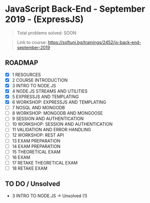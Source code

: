 # JavaScript Back-End - September 2019 - (ExpressJS)

> Total problems solved: SOON

> Link to course: https://softuni.bg/trainings/2452/js-back-end-september-2019

## ROADMAP

-   [x] 1 RESOURCES
-   [X] 2 COURSE INTRODUCTION
-   [X] 3 INTRO TO NODE.JS
-   [X] 4 NODE.JS STREAMS AND UTILITIES
-   [X] 5 EXPRESSJS AND TEMPLATING
-   [X] 6 WORKSHOP: EXPRESSJS AND TEMPLATING
-   [ ] 7 NOSQL AND MONGODB
-   [ ] 8 WORKSHOP: MONGODB AND MONGOOSE
-   [ ] 9 SESSION AND AUTHENTICATION
-   [ ] 10 WORKSHOP: SESSION AND AUTHENTICATION
-   [ ] 11 VALIDATION AND ERROR HANDLING
-   [ ] 12 WORKSHOP: REST API
-   [ ] 13 EXAM PREPARATION
-   [ ] 14 EXAM PREPARATION
-   [ ] 15 THEORETICAL EXAM
-   [ ] 16 EXAM
-   [ ] 17 RETAKE THEORETICAL EXAM
-   [ ] 18 RETAKE EXAM

## TO DO / Unsolved

-   3 INTRO TO NODE.JS -> Unsolved (1)